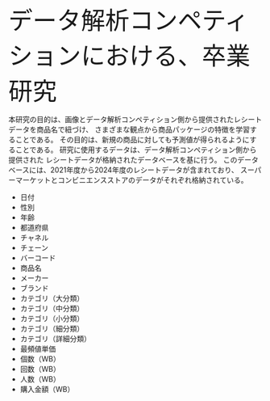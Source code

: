 <font size="7">データ解析コンペティションにおける、卒業研究</font>

本研究の目的は、画像とデータ解析コンペティション側から提供されたレシートデータを商品名で紐づけ、
さまざまな観点から商品パッケージの特徴を学習することである。
その目的は、新規の商品に対しても予測値が得られるようにすることである。
研究に使用するデータは、データ解析コンペティション側から提供された
レシートデータが格納されたデータベースを基に行う。
このデータベースには、2021年度から2024年度のレシートデータが含まれており、
スーパーマーケットとコンビニエンスストアのデータがそれぞれ格納されている。

<ul>
<li>日付</li>
<li>性別</li>
<li>年齢</li>
<li>都道府県</li>
<li>チャネル</li>
<li>チェーン</li>
<li>バーコード</li>
<li>商品名</li>
<li>メーカー</li>
<li>ブランド</li>
<li>カテゴリ（大分類）</li>
<li>カテゴリ（中分類）</li>
<li>カテゴリ（小分類）</li>
<li>カテゴリ（細分類）</li>
<li>カテゴリ（詳細分類）</li>
<li>最頻値単価</li>
<li>個数（WB）</li>
<li>回数（WB）</li>
<li>人数（WB）</li>
<li>購入金額（WB）</li>
</ul>
